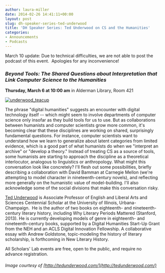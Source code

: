 ```yaml
---
author: laura-miller
date: 2014-02-26 14:41:11+00:00
layout: post
slug: dh-speaker-series-ted-underwood
title: 'DH Speaker Series: Ted Underwood on CS and the Humanities'
categories:
- Announcements
- Podcasts
---
```




March 10 update: Due to technical difficulties, we are not able to post the podcast of this event.  Apologies for any inconvenience!


### ___Beyond Tools: The Shared Questions about Interpretation that Link Computer Science to the Humanities___


**Thursday, March 6 at 10:00 am**
in Alderman Library, Room 421

[![underwood_teacup](http://static.scholarslab.org/wp-content/uploads/2014/02/underwood_teacup.png)](http://static.scholarslab.org/wp-content/uploads/2014/02/underwood_teacup.png)

The phrase "digital humanities" suggests an encounter with digital technology itself -- which might seem to involve departments of computer science only insofar as they build tools for us to use. But as collaborations between humanists and computer scientists grow more common, it's becoming clear that these disciplines are working on shared, surprisingly fundamental questions. For instance, computer scientists want to understand how we learn to generalize about latent categories from limited evidence, which is a good part of what humanists do when we "interpret an archive" or "develop a theory." Instead of treating CS as a source of tools, some humanists are starting to approach the discipline as a theoretical interlocutor, analogous to linguistics or anthropology. What might this conversation look like concretely? I'll flesh out some possibilities, briefly describing a collaboration with David Bamman at Carnegie Mellon (we're attempting to model character in nineteenth-century novels), and reflecting more generally on the humanistic value of model-building. I'll also acknowledge some of the social divisions that make this conversation risky.

[Ted Underwood](http://www.english.illinois.edu/people/tunder) is Associate Professor of English and Liberal Arts and Sciences Centennial Scholar at the University of Illinois, Urbana-Champaign.  He is the author of two books on eighteenth- and nineteenth-century literary history, including Why Literary Periods Mattered (Stanford, 2013). He is currently developing models of genre in eighteenth- and nineteenth-century books, supported by a Digital Humanities Start-Up Grant from the NEH and an ACLS Digital Innovation Fellowship. A collaborative essay with Andrew Goldstone, topic-modeling the history of literary scholarship, is forthcoming in New Literary History.

All Scholars' Lab events are free, open to the public, and require no advance registration.


###### Image courtesy of [http://tedunderwood.com/](http://tedunderwood.com/)



